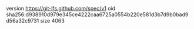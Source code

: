 version https://git-lfs.github.com/spec/v1
oid sha256:d938910d979e345ce4222caa6725a0554b220e581d3b7d9b0bad9d56a32c9731
size 4063
